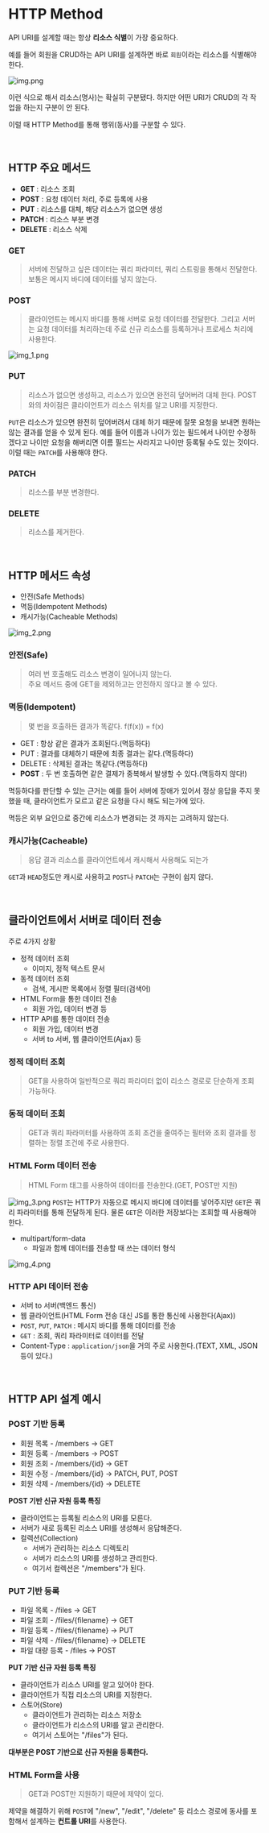 # HTTP Method

API URI를 설계할 때는 항상 **리소스 식별**이 가장 중요하다.

예를 들어 회원을 CRUD하는 API URI를 설계하면 바로 ``회원``이라는 리소스를 식별해야 한다.

![img.png](image/img.png)

이런 식으로 해서 리소스(명사)는 확실히 구분됐다. 하지만 어떤 URI가 CRUD의 각 작업을 하는지 구분이 안 된다.

이럴 때 HTTP Method를 통해 행위(동사)를 구분할 수 있다.

<br>

## HTTP 주요 메서드
- **GET** : 리소스 조회
- **POST** : 요청 데이터 처리, 주로 등록에 사용
- **PUT** : 리소스를 대체, 해당 리소스가 없으면 생성
- **PATCH** : 리소스 부분 변경
- **DELETE** : 리소스 삭제

### GET
> 서버에 전달하고 싶은 데이터는 쿼리 파라미터, 쿼리 스트링을 통해서 전달한다.
> 보통은 메시지 바디에 데이터를 넣지 않는다.

### POST
> 클라이언트는 메시지 바디를 통해 서버로 요청 데이터를 전달한다. 그리고 서버는 요청 데이터를 처리하는데 주로 신규 리소스를 등록하거나
> 프로세스 처리에 사용한다.

![img_1.png](image/img_1.png)

### PUT
> 리소스가 없으면 생성하고, 리소스가 있으면 완전히 덮어버려 대체 한다. POST와의 차이점은 클라이언트가 리소스 위치를 알고 URI를 지정한다.

``PUT``은 리소스가 있으면 완전히 덮어버려서 대체 하기 때문에 잘못 요청을 보내면 원하는 않는 결과를 얻을 수 있게 된다. 예를 들어 이름과 나이가 있는 필드에서
나이만 수정하겠다고 나이만 요청을 해버리면 이름 필드는 사라지고 나이만 등록될 수도 있는 것이다. 이럴 때는 ``PATCH``를 사용해야 한다.

### PATCH
> 리소스를 부분 변경한다.

### DELETE
> 리소스를 제거한다.

<br>

## HTTP 메서드 속성
- 안전(Safe Methods)
- 멱등(Idempotent Methods)
- 캐시가능(Cacheable Methods)

![img_2.png](image/img_2.png)

### 안전(Safe)
> 여러 번 호출해도 리소스 변경이 일어나지 않는다.<br>
> 주요 메서드 중에 GET을 제외하고는 안전하지 않다고 볼 수 있다.

### 멱등(Idempotent)
> 몇 번을 호출하든 결과가 똑같다. f(f(x)) = f(x)

- GET : 항상 같은 결과가 조회된다.(멱등하다)
- PUT : 결과를 대체하기 때문에 최종 결과는 같다.(멱등하다)
- DELETE : 삭제된 결과는 똑같다.(멱등하다)
- **POST** : 두 번 호출하면 같은 결제가 중복해서 발생할 수 있다.(멱등하지 않다!)

멱등하다를 판단할 수 있는 근거는 예를 들어 서버에 장애가 있어서 정상 응답을 주지 못했을 때, 클라이언트가 모르고 같은 요청을 다시 해도 되는가에 있다.

멱등은 외부 요인으로 중간에 리소스가 변경되는 것 까지는 고려하지 않는다.

### 캐시가능(Cacheable)
> 응답 결과 리소스를 클라이언트에서 캐시해서 사용해도 되는가

``GET``과 ``HEAD``정도만 캐시로 사용하고 ``POST``나 ``PATCH``는 구현이 쉽지 않다.

<br>

## 클라이언트에서 서버로 데이터 전송
주로 4가지 상황
- 정적 데이터 조회
  - 이미지, 정적 텍스트 문서
- 동적 데이터 조회
  - 검색, 게시판 목록에서 정렬 필터(검색어)
- HTML Form을 통한 데이터 전송
  - 회원 가입, 데이터 변경 등
- HTTP API를 통한 데이터 전송
  - 회원 가입, 데이터 변경
  - 서버 to 서버, 웹 클라이언트(Ajax) 등 

### 정적 데이터 조회
> GET을 사용하여 일반적으로 쿼리 파라미터 없이 리소스 경로로 단순하게 조회 가능하다.

### 동적 데이터 조회
> GET과 쿼리 파라미터를 사용하여 조회 조건을 줄여주는 필터와 조회 결과를 정렬하는 정렬 조건에 주로 사용한다.

### HTML Form 데이터 전송
> HTML Form 태그를 사용하여 데이터를 전송한다.(GET, POST만 지원)

![img_3.png](image/img_3.png)
``POST``는 HTTP가 자동으로 메시지 바디에 데이터를 넣어주지만 ``GET``은 쿼리 파라미터를 통해 전달하게 된다. 물론 ``GET``은 이러한 저장보다는 조회할 때 사용해야 한다.

- multipart/form-data
  - 파일과 함께 데이터를 전송할 때 쓰는 데이터 형식

![img_4.png](image/img_4.png)

### HTTP API 데이터 전송
- 서버 to 서버(백엔드 통신)
- 웹 클라이언트(HTML Form 전송 대신 JS를 통한 통신에 사용한다(Ajax))
- ``POST``, ``PUT``, ``PATCH`` : 메시지 바디를 통해 데이터를 전송
- ``GET`` : 조회, 쿼리 파라미터로 데이터를 전달
- Content-Type : ``application/json``을 거의 주로 사용한다.(TEXT, XML, JSON 등이 있다.)

<br>

## HTTP API 설계 예시

### POST 기반 등록
- 회원 목록 - /members -> GET
- 회원 등록 - /members -> POST
- 회원 조회 - /members/{id} -> GET
- 회원 수정 - /members/{id} -> PATCH, PUT, POST
- 회원 삭제 - /members/{id} -> DELETE

**POST 기반 신규 자원 등록 특징**
- 클라이언트는 등록될 리소스의 URI를 모른다.
- 서버가 새로 등록된 리소스 URI를 생성해서 응답해준다.
- 컬렉션(Collection)
  - 서버가 관리하는 리소스 디렉토리
  - 서버가 리소스의 URI를 생성하고 관리한다.
  - 여기서 컬렉션은 "/members"가 된다.

### PUT 기반 등록
- 파일 목록 - /files -> GET
- 파일 조회 - /files/{filename} -> GET
- 파일 등록 - /files/{filename} -> PUT
- 파일 삭제 - /files/{filename} -> DELETE
- 파일 대량 등록 - /files  -> POST

**PUT 기반 신규 자원 등록 특징**
- 클라이언트가 리소스 URI를 알고 있어야 한다.
- 클라이언트가 직접 리소스의 URI를 지정한다.
- 스토어(Store)
  - 클라이언트가 관리하는 리소스 저장소
  - 클라이언트가 리소스의 URI를 알고 관리한다.
  - 여기서 스토어는 "/files"가 된다.

**대부분은 POST 기반으로 신규 자원을 등록한다.**

### HTML Form을 사용
> GET과 POST만 지원하기 때문에 제약이 있다.

제약을 해결하기 위해 ``POST``에 "/new", "/edit", "/delete" 등 리소스 경로에 동사를 포함해서 설계하는 **컨트롤 URI**를 사용한다.